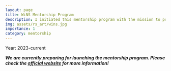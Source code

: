 ```yaml
---
layout: page
title: WiNS Mentorship Program
description: I initiated this mentorship program with the mission to provide more guidance for people who are interested in doing research in network science
img: assets/rs_art/wins.jpg
importance: 1
category: mentorship
---
```


Year: 2023-current

***We are currently preparing for launching the mentorship program. Please check the [official website](https://sites.google.com/view/womeninnetworkscience/virtual-programs/mentoring) for more information!***
